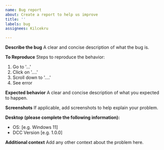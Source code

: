 ```yaml
---
name: Bug report
about: Create a report to help us improve
title: ''
labels: bug
assignees: Kilcekru

---
```


**Describe the bug**
A clear and concise description of what the bug is.

**To Reproduce**
Steps to reproduce the behavior:
1. Go to '...'
2. Click on '....'
3. Scroll down to '....'
4. See error

**Expected behavior**
A clear and concise description of what you expected to happen.

**Screenshots**
If applicable, add screenshots to help explain your problem.

**Desktop (please complete the following information):**
 - OS: [e.g. Windows 11]
 - DCC Version [e.g. 1.0.0]

**Additional context**
Add any other context about the problem here.
